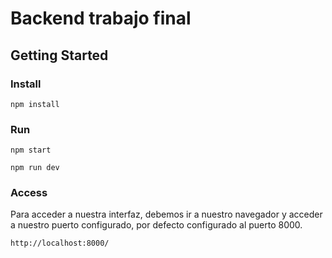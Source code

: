 # Backend trabajo final

## Getting Started

### Install

```
npm install
```

### Run 

```
npm start
```

```
npm run dev 
```

### Access 
Para acceder a nuestra interfaz, debemos ir a nuestro navegador y acceder a nuestro puerto configurado, por defecto configurado al puerto 8000.


```
http://localhost:8000/
```
